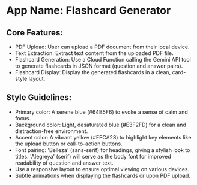 # **App Name**: Flashcard Generator

## Core Features:

- PDF Upload: User can upload a PDF document from their local device.
- Text Extraction: Extract text content from the uploaded PDF file.
- Flashcard Generation: Use a Cloud Function calling the Gemini API tool to generate flashcards in JSON format (question and answer pairs).
- Flashcard Display: Display the generated flashcards in a clean, card-style layout.

## Style Guidelines:

- Primary color: A serene blue (#64B5F6) to evoke a sense of calm and focus.
- Background color: Light, desaturated blue (#E3F2FD) for a clean and distraction-free environment.
- Accent color: A vibrant yellow (#FFCA28) to highlight key elements like the upload button or call-to-action buttons.
- Font pairing: 'Belleza' (sans-serif) for headings, giving a stylish look to titles. 'Alegreya' (serif) will serve as the body font for improved readability of question and answer text.
- Use a responsive layout to ensure optimal viewing on various devices.
- Subtle animations when displaying the flashcards or upon PDF upload.